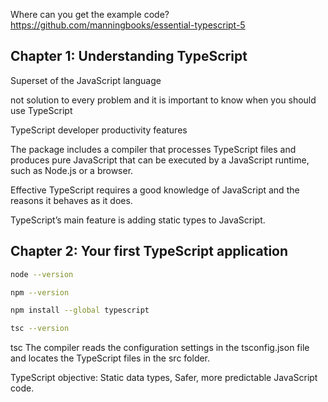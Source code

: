 
Where can you get the example code?
https://github.com/manningbooks/essential-typescript-5

## Chapter 1: Understanding TypeScript

Superset of the JavaScript language

not solution to every problem and it is important to know when you should use TypeScript

TypeScript developer productivity features

The package includes a compiler that processes TypeScript files and produces pure JavaScript that can be executed by a JavaScript runtime, such as Node.js or a browser.

Effective TypeScript requires a good knowledge of JavaScript and the reasons it behaves as it does. 

TypeScript’s main feature is adding static types to JavaScript.

## Chapter 2: Your first TypeScript application

```bash
node --version

npm --version

npm install --global typescript

tsc --version

```

tsc The compiler reads the configuration settings in the tsconfig.json file and locates the TypeScript files in the src folder.

TypeScript objective: Static data types, Safer, more predictable JavaScript code.


